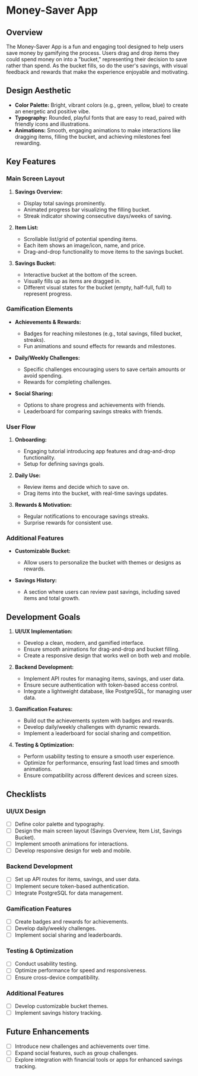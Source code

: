 # Money-Saver App

## Overview
The Money-Saver App is a fun and engaging tool designed to help users save money by gamifying the process. Users drag and drop items they could spend money on into a "bucket," representing their decision to save rather than spend. As the bucket fills, so do the user's savings, with visual feedback and rewards that make the experience enjoyable and motivating.

## Design Aesthetic
- **Color Palette:** Bright, vibrant colors (e.g., green, yellow, blue) to create an energetic and positive vibe.
- **Typography:** Rounded, playful fonts that are easy to read, paired with friendly icons and illustrations.
- **Animations:** Smooth, engaging animations to make interactions like dragging items, filling the bucket, and achieving milestones feel rewarding.

## Key Features
### Main Screen Layout
1. **Savings Overview:**
   - Display total savings prominently.
   - Animated progress bar visualizing the filling bucket.
   - Streak indicator showing consecutive days/weeks of saving.

2. **Item List:**
   - Scrollable list/grid of potential spending items.
   - Each item shows an image/icon, name, and price.
   - Drag-and-drop functionality to move items to the savings bucket.

3. **Savings Bucket:**
   - Interactive bucket at the bottom of the screen.
   - Visually fills up as items are dragged in.
   - Different visual states for the bucket (empty, half-full, full) to represent progress.

### Gamification Elements
- **Achievements & Rewards:**
  - Badges for reaching milestones (e.g., total savings, filled bucket, streaks).
  - Fun animations and sound effects for rewards and milestones.

- **Daily/Weekly Challenges:**
  - Specific challenges encouraging users to save certain amounts or avoid spending.
  - Rewards for completing challenges.

- **Social Sharing:**
  - Options to share progress and achievements with friends.
  - Leaderboard for comparing savings streaks with friends.

### User Flow
1. **Onboarding:**
   - Engaging tutorial introducing app features and drag-and-drop functionality.
   - Setup for defining savings goals.

2. **Daily Use:**
   - Review items and decide which to save on.
   - Drag items into the bucket, with real-time savings updates.

3. **Rewards & Motivation:**
   - Regular notifications to encourage savings streaks.
   - Surprise rewards for consistent use.

### Additional Features
- **Customizable Bucket:**
  - Allow users to personalize the bucket with themes or designs as rewards.

- **Savings History:**
  - A section where users can review past savings, including saved items and total growth.

## Development Goals
1. **UI/UX Implementation:**
   - Develop a clean, modern, and gamified interface.
   - Ensure smooth animations for drag-and-drop and bucket filling.
   - Create a responsive design that works well on both web and mobile.

2. **Backend Development:**
   - Implement API routes for managing items, savings, and user data.
   - Ensure secure authentication with token-based access control.
   - Integrate a lightweight database, like PostgreSQL, for managing user data.

3. **Gamification Features:**
   - Build out the achievements system with badges and rewards.
   - Develop daily/weekly challenges with dynamic rewards.
   - Implement a leaderboard for social sharing and competition.

4. **Testing & Optimization:**
   - Perform usability testing to ensure a smooth user experience.
   - Optimize for performance, ensuring fast load times and smooth animations.
   - Ensure compatibility across different devices and screen sizes.

## Checklists

### UI/UX Design
- [ ] Define color palette and typography.
- [ ] Design the main screen layout (Savings Overview, Item List, Savings Bucket).
- [ ] Implement smooth animations for interactions.
- [ ] Develop responsive design for web and mobile.

### Backend Development
- [ ] Set up API routes for items, savings, and user data.
- [ ] Implement secure token-based authentication.
- [ ] Integrate PostgreSQL for data management.

### Gamification Features
- [ ] Create badges and rewards for achievements.
- [ ] Develop daily/weekly challenges.
- [ ] Implement social sharing and leaderboards.

### Testing & Optimization
- [ ] Conduct usability testing.
- [ ] Optimize performance for speed and responsiveness.
- [ ] Ensure cross-device compatibility.

### Additional Features
- [ ] Develop customizable bucket themes.
- [ ] Implement savings history tracking.

## Future Enhancements
- [ ] Introduce new challenges and achievements over time.
- [ ] Expand social features, such as group challenges.
- [ ] Explore integration with financial tools or apps for enhanced savings tracking.
